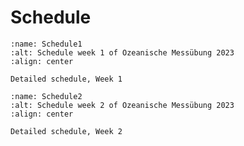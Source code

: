 # Schedule

```{figure} schedule1.png
:name: Schedule1
:alt: Schedule week 1 of Ozeanische Messübung 2023
:align: center

Detailed schedule, Week 1
```

```{figure} schedule2.png
:name: Schedule2
:alt: Schedule week 2 of Ozeanische Messübung 2023
:align: center

Detailed schedule, Week 2
```
